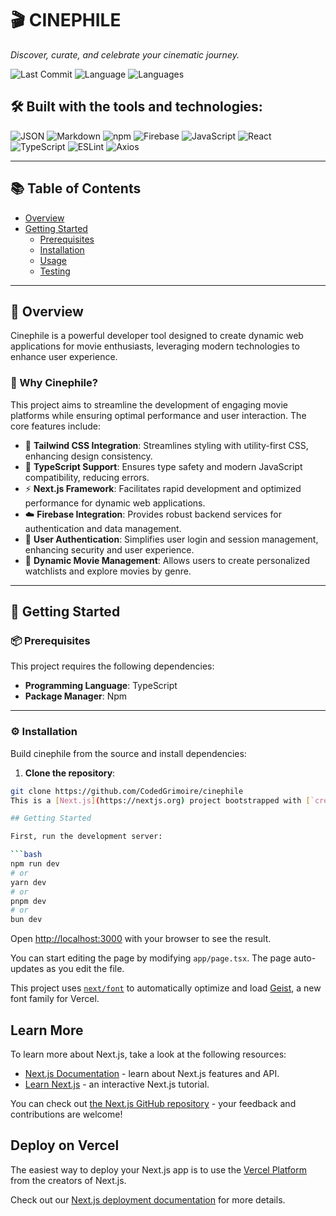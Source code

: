 # 🎬 CINEPHILE

_Discover, curate, and celebrate your cinematic journey._

![Last Commit](https://img.shields.io/github/last-commit/CodedGrimoire/cinephile)
![Language](https://img.shields.io/badge/javascript-99.8%25-blue)
![Languages](https://img.shields.io/badge/languages-3-informational)

## 🛠️ Built with the tools and technologies:

![JSON](https://img.shields.io/badge/-JSON-black)
![Markdown](https://img.shields.io/badge/-Markdown-000000)
![npm](https://img.shields.io/badge/-npm-CB3837)
![Firebase](https://img.shields.io/badge/-Firebase-FFCA28)
![JavaScript](https://img.shields.io/badge/-JavaScript-F7DF1E)
![React](https://img.shields.io/badge/-React-61DAFB)
![TypeScript](https://img.shields.io/badge/-TypeScript-3178C6)
![ESLint](https://img.shields.io/badge/-ESLint-4B32C3)
![Axios](https://img.shields.io/badge/-Axios-5A29E4)

---

## 📚 Table of Contents

- [Overview](#overview)
- [Getting Started](#getting-started)
  - [Prerequisites](#prerequisites)
  - [Installation](#installation)
  - [Usage](#usage)
  - [Testing](#testing)

---

## 🧠 Overview

Cinephile is a powerful developer tool designed to create dynamic web applications for movie enthusiasts, leveraging modern technologies to enhance user experience.

### 🤔 Why Cinephile?

This project aims to streamline the development of engaging movie platforms while ensuring optimal performance and user interaction. The core features include:

- 🧠 **Tailwind CSS Integration**: Streamlines styling with utility-first CSS, enhancing design consistency.
- 🔐 **TypeScript Support**: Ensures type safety and modern JavaScript compatibility, reducing errors.
- ⚡ **Next.js Framework**: Facilitates rapid development and optimized performance for dynamic web applications.
- ☁️ **Firebase Integration**: Provides robust backend services for authentication and data management.
- 🔑 **User Authentication**: Simplifies user login and session management, enhancing security and user experience.
- 🎥 **Dynamic Movie Management**: Allows users to create personalized watchlists and explore movies by genre.

---

## 🚀 Getting Started

### 📦 Prerequisites

This project requires the following dependencies:

- **Programming Language**: TypeScript
- **Package Manager**: Npm

---

### ⚙️ Installation

Build cinephile from the source and install dependencies:

1. **Clone the repository**:

```bash
git clone https://github.com/CodedGrimoire/cinephile
This is a [Next.js](https://nextjs.org) project bootstrapped with [`create-next-app`](https://nextjs.org/docs/app/api-reference/cli/create-next-app).

## Getting Started

First, run the development server:

```bash
npm run dev
# or
yarn dev
# or
pnpm dev
# or
bun dev
```

Open [http://localhost:3000](http://localhost:3000) with your browser to see the result.

You can start editing the page by modifying `app/page.tsx`. The page auto-updates as you edit the file.

This project uses [`next/font`](https://nextjs.org/docs/app/building-your-application/optimizing/fonts) to automatically optimize and load [Geist](https://vercel.com/font), a new font family for Vercel.

## Learn More

To learn more about Next.js, take a look at the following resources:

- [Next.js Documentation](https://nextjs.org/docs) - learn about Next.js features and API.
- [Learn Next.js](https://nextjs.org/learn) - an interactive Next.js tutorial.

You can check out [the Next.js GitHub repository](https://github.com/vercel/next.js) - your feedback and contributions are welcome!

## Deploy on Vercel

The easiest way to deploy your Next.js app is to use the [Vercel Platform](https://vercel.com/new?utm_medium=default-template&filter=next.js&utm_source=create-next-app&utm_campaign=create-next-app-readme) from the creators of Next.js.

Check out our [Next.js deployment documentation](https://nextjs.org/docs/app/building-your-application/deploying) for more details.
